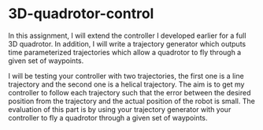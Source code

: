 # 3D-quadrotor-control

In this assignment, I will extend the controller I developed earlier for a full 3D quadrotor. In addition, I will write a trajectory generator which outputs time parameterized trajectories which allow a quadrotor to fly through a given set of waypoints.

I will be testing your controller with two  trajectories, the first one is a  line trajectory and the  second one is a helical trajectory. The aim is to  get my controller to follow each trajectory such that the error  between the desired position from the trajectory and the actual position  of the robot is small.
 The evaluation of this part is by using your trajectory generator with your controller to fly a quadrotor through a given set of waypoints.
